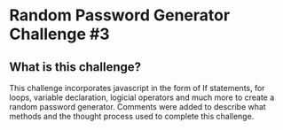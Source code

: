 # Random Password Generator Challenge #3

## What is this challenge?

This challenge incorporates javascript in the form of If statements, for loops, variable declaration, logicial operators and much more to create a random password generator. Comments were added to describe what methods and the thought process used to complete this challenge.